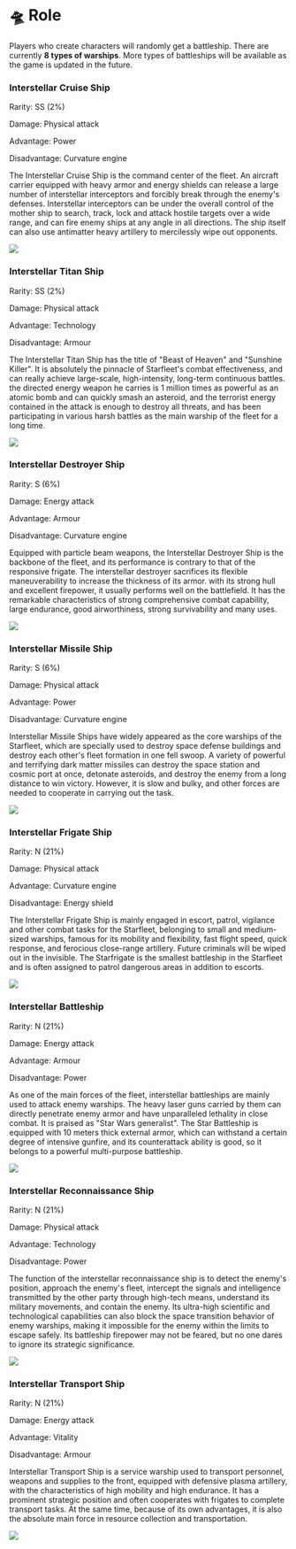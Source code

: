 # 🛸 Role

Players who create characters will randomly get a battleship. There are currently **8 types of warships**. More types of battleships will be available as the game is updated in the future.

### Interstellar Cruise Ship

Rarity: SS (2%)

Damage: Physical attack

Advantage: Power

Disadvantage: Curvature engine

The Interstellar Cruise Ship is the command center of the fleet. An aircraft carrier equipped with heavy armor and energy shields can release a large number of interstellar interceptors and forcibly break through the enemy's defenses. Interstellar interceptors can be under the overall control of the mother ship to search, track, lock and attack hostile targets over a wide range, and can fire enemy ships at any angle in all directions. The ship itself can also use antimatter heavy artillery to mercilessly wipe out opponents.

![](<.gitbook/assets/1 (1).png>)

### Interstellar Titan Ship

Rarity: SS (2%)

Damage: Physical attack

Advantage: Technology

Disadvantage: Armour

The Interstellar Titan Ship has the title of "Beast of Heaven" and "Sunshine Killer". It is absolutely the pinnacle of Starfleet's combat effectiveness, and can really achieve large-scale, high-intensity, long-term continuous battles. the directed energy weapon he carries is 1 million times as powerful as an atomic bomb and can quickly smash an asteroid, and the terrorist energy contained in the attack is enough to destroy all threats, and has been participating in various harsh battles as the main warship of the fleet for a long time.

![](.gitbook/assets/2.png)

### Interstellar Destroyer Ship

Rarity: S (6%)

Damage: Energy attack

Advantage: Armour

Disadvantage: Curvature engine

Equipped with particle beam weapons, the Interstellar Destroyer Ship is the backbone of the fleet, and its performance is contrary to that of the responsive frigate. The interstellar destroyer sacrifices its flexible maneuverability to increase the thickness of its armor. with its strong hull and excellent firepower, it usually performs well on the battlefield. It has the remarkable characteristics of strong comprehensive combat capability, large endurance, good airworthiness, strong survivability and many uses.

![](.gitbook/assets/3.png)

### Interstellar Missile Ship

Rarity: S (6%)

Damage: Physical attack

Advantage: Power

Disadvantage: Curvature engine

Interstellar Missile Ships have widely appeared as the core warships of the Starfleet, which are specially used to destroy space defense buildings and destroy each other's fleet formation in one fell swoop. A variety of powerful and terrifying dark matter missiles can destroy the space station and cosmic port at once, detonate asteroids, and destroy the enemy from a long distance to win victory. However, it is slow and bulky, and other forces are needed to cooperate in carrying out the task.

![](<.gitbook/assets/4 (1).png>)

### Interstellar Frigate Ship

Rarity: N (21%)

Damage: Physical attack

Advantage: Curvature engine

Disadvantage: Energy shield

The Interstellar Frigate Ship is mainly engaged in escort, patrol, vigilance and other combat tasks for the Starfleet, belonging to small and medium-sized warships, famous for its mobility and flexibility, fast flight speed, quick response, and ferocious close-range artillery. Future criminals will be wiped out in the invisible. The Starfrigate is the smallest battleship in the Starfleet and is often assigned to patrol dangerous areas in addition to escorts.

![](.gitbook/assets/5.png)

### Interstellar Battleship

Rarity: N (21%)

Damage: Energy attack

Advantage: Armour

Disadvantage: Power

As one of the main forces of the fleet, interstellar battleships are mainly used to attack enemy warships. The heavy laser guns carried by them can directly penetrate enemy armor and have unparalleled lethality in close combat. It is praised as "Star Wars generalist". The Star Battleship is equipped with 10 meters thick external armor, which can withstand a certain degree of intensive gunfire, and its counterattack ability is good, so it belongs to a powerful multi-purpose battleship.

![](.gitbook/assets/6.png)

### Interstellar Reconnaissance Ship

Rarity: N (21%)

Damage: Physical attack

Advantage: Technology

Disadvantage: Power

The function of the interstellar reconnaissance ship is to detect the enemy's position, approach the enemy's fleet, intercept the signals and intelligence transmitted by the other party through high-tech means, understand its military movements, and contain the enemy. Its ultra-high scientific and technological capabilities can also block the space transition behavior of enemy warships, making it impossible for the enemy within the limits to escape safely. Its battleship firepower may not be feared, but no one dares to ignore its strategic significance.

![](.gitbook/assets/7.png)

### Interstellar Transport Ship

Rarity: N (21%)

Damage: Energy attack

Advantage: Vitality

Disadvantage: Armour

Interstellar Transport Ship is a service warship used to transport personnel, weapons and supplies to the front, equipped with defensive plasma artillery, with the characteristics of high mobility and high endurance. It has a prominent strategic position and often cooperates with frigates to complete transport tasks. At the same time, because of its own advantages, it is also the absolute main force in resource collection and transportation.

![](.gitbook/assets/8.png)

